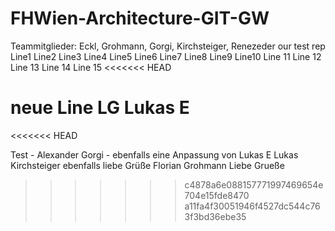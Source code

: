 # FHWien-Architecture-GIT-GW
Teammitglieder: Eckl, Grohmann, Gorgi, Kirchsteiger, Renezeder
our test rep
Line1
Line2
Line3
Line4
Line5
Line6
Line7
Line8
Line9
Line10
Line 11
Line 12
Line 13
Line 14
Line 15
<<<<<<< HEAD


neue Line LG Lukas E
=======
<<<<<<< HEAD

Test - Alexander Gorgi - ebenfalls eine Anpassung von Lukas E
Lukas Kirchsteiger ebenfalls liebe Grüße
Florian Grohmann Liebe Grueße
>>>>>>> c4878a6e088157771997469654e704e15fde8470
>>>>>>> a11fa4f30051946f4527dc544c763f3bd36ebe35
